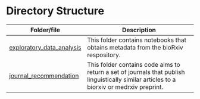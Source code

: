 # Directory Structure

| Folder/file | Description |
| --- | --- | 
| [exploratory_data_analysis](exploratory_data_analysis) | This folder contains notebooks that obtains metadata from the bioRxiv respository. |
| [journal_recommendation](journal_recommendation) | This folder contains code aims to return a set of journals that publish linguistically similar articles to a biorxiv or medrxiv preprint. |
